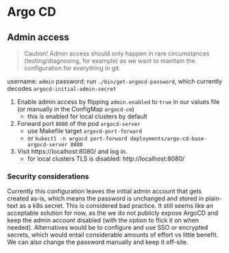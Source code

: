 # Argo CD
## Admin access
> Caution! Admin access should only happen in rare circumstances (testing/diagnosing, for example)
> as we want to maintain the configuration for everything in git.

username: `admin`
password: run `./bin/get-argocd-password`, which currently decodes `argocd-initial-admin-secret`

1. Enable admin access by flipping `admin.enabled` to `true` in our values file (or manually in the ConfigMap `argocd-cm`)
    - this is enabled for local clusters by default
2. Forward port `8080` of the pod `argocd-server`
    - use Makefile target `argocd-port-forward`
    - or `kubectl -n argocd port-forward deployments/argo-cd-base-argocd-server 8080`
3. Visit https://localhost:8080/ and log in.
    - for local clusters TLS is disabled: http://localhost:8080/

### Security considerations
Currently this configuration leaves the initial admin account that gets created as-is, which means the password is unchanged and stored in plain-text as a k8s secret. This is considered bad practice. It still seems like an acceptable solution for now, as the we do not publicly expose ArgoCD and keep the admin account disabled (with the option to flick it on when needed). Alternatives would be to configure and use SSO or encrypted secrets, which would entail considerable amounts of effort vs little benefit. We can also change the password manually and keep it off-site.